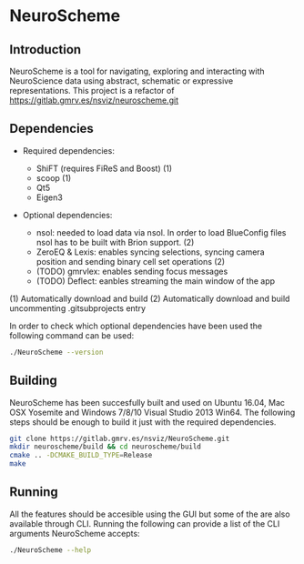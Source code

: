 # NeuroScheme

## Introduction

NeuroScheme is a tool for navigating, exploring and interacting with
NeuroScience data using abstract, schematic or expressive representations. This
project is a refactor of https://gitlab.gmrv.es/nsviz/neuroscheme.git

## Dependencies

* Required dependencies:
    * ShiFT (requires FiReS and Boost) (1)
    * scoop (1)
    * Qt5
    * Eigen3

* Optional dependencies:
    * nsol: needed to load data via nsol. In order to load BlueConfig files nsol
      has to be built with Brion support. (2)
    * ZeroEQ & Lexis: enables syncing selections, syncing camera position and
      sending binary cell set operations (2)
    * (TODO) gmrvlex: enables sending focus messages
    * (TODO) Deflect: eanbles streaming the main window of the app

(1) Automatically download and build
(2) Automatically download and build uncommenting .gitsubprojects entry

In order to check which optional dependencies have been used the following
command can be used:

```bash
./NeuroScheme --version
```


## Building

NeuroScheme has been succesfully built and used on Ubuntu 16.04, Mac OSX
Yosemite and Windows 7/8/10 Visual Studio 2013 Win64. The following steps should be
enough to build it just with the required dependencies.

```bash
git clone https://gitlab.gmrv.es/nsviz/NeuroScheme.git
mkdir neuroscheme/build && cd neuroscheme/build
cmake .. -DCMAKE_BUILD_TYPE=Release
make
```

## Running

All the features should be accesible using the GUI but some of the are also
available through CLI. Running the following can provide a list of the CLI
arguments NeuroScheme accepts:

```bash
./NeuroScheme --help
```
